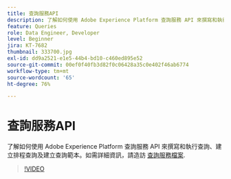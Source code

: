 ```yaml
---
title: 查詢服務API
description: 了解如何使用 Adobe Experience Platform 查詢服務 API 來撰寫和執行查詢、建立排程查詢及建立查詢範本。
feature: Queries
role: Data Engineer, Developer
level: Beginner
jira: KT-7682
thumbnail: 333700.jpg
exl-id: dd9a2521-e1e5-44b4-bd10-c460ed895e52
source-git-commit: 00ef0f40fb3d82f0c06428a35c0e402f46ab6774
workflow-type: tm+mt
source-wordcount: '65'
ht-degree: 76%

---
```


# 查詢服務API

了解如何使用 Adobe Experience Platform 查詢服務 API 來撰寫和執行查詢、建立排程查詢及建立查詢範本。如需詳細資訊，請造訪 [查詢服務檔案](https://experienceleague.adobe.com/docs/experience-platform/query/home.html?lang=zh-Hant).

>[!VIDEO](https://video.tv.adobe.com/v/333700?learn=on)
